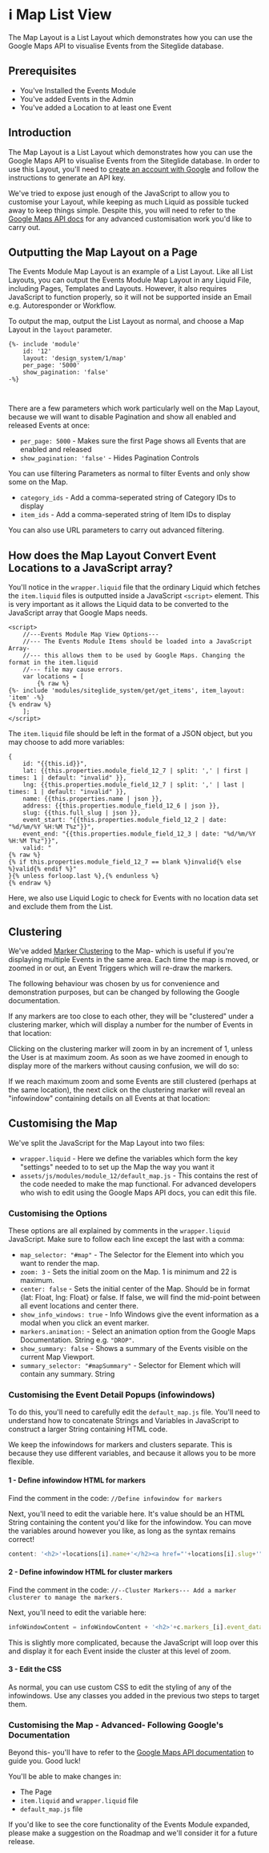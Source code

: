 # ℹ️ Map List View

The Map Layout is a List Layout which demonstrates how you can use the Google Maps API to visualise Events from the Siteglide database.

## Prerequisites

* You've Installed the Events Module
* You've added Events in the Admin
* You've added a Location to at least one Event

## Introduction

The Map Layout is a List Layout which demonstrates how you can use the Google Maps API to visualise Events from the Siteglide database. In order to use this Layout, you'll need to [create an account with Google](https://developers.google.com/maps/documentation/javascript/get-api-key) and follow the instructions to generate an API key.

We've tried to expose just enough of the JavaScript to allow you to customise your Layout, while keeping as much Liquid as possible tucked away to keep things simple. Despite this, you will need to refer to the [Google Maps API docs](https://developers.google.com/maps/documentation/javascript/get-api-key) for any advanced customisation work you'd like to carry out.

## Outputting the Map Layout on a Page

The Events Module Map Layout is an example of a List Layout. Like all List Layouts, you can output the Events Module Map Layout in any Liquid File, including Pages, Templates and Layouts. However, it also requires JavaScript to function properly, so it will not be supported inside an Email e.g. Autoresponder or Workflow.

To output the map, output the List Layout as normal, and choose a Map Layout in the `layout` parameter.

```liquid
{%- include 'module'
    id: '12'
    layout: 'design_system/1/map'
    per_page: '5000'
    show_pagination: 'false' 
-%}



```

There are a few parameters which work particularly well on the Map Layout, because we will want to disable Pagination and show all enabled and released Events at once:

* `per_page: 5000` - Makes sure the first Page shows all Events that are enabled and released
* `show_pagination: 'false'` - Hides Pagination Controls

You can use filtering Parameters as normal to filter Events and only show some on the Map.

* `category_ids` - Add a comma-seperated string of Category IDs to display
* `item_ids` - Add a comma-seperated string of Item IDs to display

You can also use URL parameters to carry out advanced filtering.

## How does the Map Layout Convert Event Locations to a JavaScript array?

You'll notice in the `wrapper.liquid` file that the ordinary Liquid which fetches the `item.liquid` files is outputted inside a JavaScript `<script>` element. This is very important as it allows the Liquid data to be converted to the JavaScript array that Google Maps needs.

```liquid
<script>
    //---Events Module Map View Options--- 
    //--- The Events Module Items should be loaded into a JavaScript Array- 
    //--- this allows them to be used by Google Maps. Changing the format in the item.liquid 
    //--- file may cause errors.
    var locations = [
        {% raw %}
{%- include 'modules/siteglide_system/get/get_items', item_layout: 'item' -%}
{% endraw %}
    ];
</script>

```

The `item.liquid` file should be left in the format of a JSON object, but you may choose to add more variables:

```liquid
{	
    id: "{{this.id}}",
	lat: {{this.properties.module_field_12_7 | split: ',' | first | times: 1 | default: "invalid" }},
	lng: {{this.properties.module_field_12_7 | split: ',' | last | times: 1 | default: "invalid" }},
	name: {{this.properties.name | json }},
	address: {{this.properties.module_field_12_6 | json }},	
    slug: {{this.full_slug | json }},	
    event_start: "{{this.properties.module_field_12_2 | date: "%d/%m/%Y %H:%M T%z"}}",	
    event_end: "{{this.properties.module_field_12_3 | date: "%d/%m/%Y %H:%M T%z"}}",	
    valid: "
{% raw %}
{% if this.properties.module_field_12_7 == blank %}invalid{% else %}valid{% endif %}"
}{% unless forloop.last %},{% endunless %}
{% endraw %}
```

Here, we also use Liquid Logic to check for Events with no location data set and exclude them from the List.

## Clustering

We've added [Marker Clustering](https://developers.google.com/maps/documentation/javascript/marker-clustering) to the Map- which is useful if you're displaying multiple Events in the same area. Each time the map is moved, or zoomed in or out, an Event Triggers which will re-draw the markers.

The following behaviour was chosen by us for convenience and demonstration purposes, but can be changed by following the Google documentation.

If any markers are too close to each other, they will be "clustered" under a clustering marker, which will display a number for the number of Events in that location:

Clicking on the clustering marker will zoom in by an increment of 1, unless the User is at maximum zoom. As soon as we have zoomed in enough to display more of the markers without causing confusion, we will do so:

If we reach maximum zoom and some Events are still clustered (perhaps at the same location), the next click on the clustering marker will reveal an "infowindow" containing details on all Events at that location:

## Customising the Map

We've split the JavaScript for the Map Layout into two files:

* `wrapper.liquid` - Here we define the variables which form the key "settings" needed to to set up the Map the way you want it
* `assets/js/modules/module_12/default_map.js` - This contains the rest of the code needed to make the map functional. For advanced developers who wish to edit using the Google Maps API docs, you can edit this file.

### Customising the Options

These options are all explained by comments in the `wrapper.liquid` JavaScript. Make sure to follow each line except the last with a comma:

* `map_selector: "#map"` - The Selector for the Element into which you want to render the map.
* `zoom: 3` - Sets the initial zoom on the Map. 1 is minimum and 22 is maximum.
* `center: false` - Sets the initial center of the Map. Should be in format {lat: Float, lng: Float} or false. If false, we will find the mid-point between all event locations and center there.
* `show_info_windows: true` - Info Windows give the event information as a modal when you click an event marker.
* `markers.animation:` - Select an animation option from the Google Maps Documentation. String e.g. `"DROP"`.
* `show_summary: false` - Shows a summary of the Events visible on the current Map Viewport.
* `summary_selector: "#mapSummary"` - Selector for Element which will contain any summary. String

### Customising the Event Detail Popups (infowindows)

To do this, you'll need to carefully edit the `default_map.js` file. You'll need to understand how to concatenate Strings and Variables in JavaScript to construct a larger String containing HTML code.

We keep the infowindows for markers and clusters separate. This is because they use different variables, and because it allows you to be more flexible.

#### 1 - Define infowindow HTML for markers

Find the comment in the code: `//Define infowindow for markers`

Next, you'll need to edit the variable here. It's value should be an HTML String containing the content you'd like for the infowindow. You can move the variables around however you like, as long as the syntax remains correct!

```javascript
content: '<h2>'+locations[i].name+'</h2><a href="'+locations[i].slug+'">View Details</a><br><br><p>'+locations[i].address+'</p><p>Starts: '+locations[i].event_start+'<br>Ends: '+locations[i].event_end+'</p>'
```

#### 2 - Define infowindow HTML for cluster markers

Find the comment in the code: `//--Cluster Markers--- Add a marker clusterer to manage the markers.`

Next, you'll need to edit the variable here:

```javascript
infoWindowContent = infoWindowContent + '<h2>'+c.markers_[i].event_data.name+'</h2><a href="'+c.markers_[i].event_data.slug+'">View Details</a><br><br><p>'+c.markers_[i].event_data.address+'</p><p>Starts: '+c.markers_[i].event_data.event_start+'<br>Ends: '+c.markers_[i].event_data.event_end+'</p><br><br>'
```

This is slightly more complicated, because the JavaScript will loop over this and display it for each Event inside the cluster at this level of zoom.

#### 3 - Edit the CSS

As normal, you can use custom CSS to edit the styling of any of the infowindows. Use any classes you added in the previous two steps to target them.

### Customising the Map - Advanced- Following Google's Documentation

Beyond this- you'll have to refer to the [Google Maps API documentation](https://developers.google.com/maps/documentation/javascript/get-api-key) to guide you. Good luck!

You'll be able to make changes in:

* The Page
* `item.liquid` and `wrapper.liquid` file
* `default_map.js` file

If you'd like to see the core functionality of the Events Module expanded, please make a suggestion on the Roadmap and we'll consider it for a future release.
